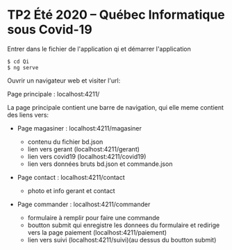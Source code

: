 # TP2 Été 2020 – Québec Informatique sous Covid-19

Entrer dans le fichier de l'application qi et démarrer l'application
```
$ cd Qi
$ ng serve
```
Ouvrir un navigateur web et visiter l'url:

Page principale : localhost:4211/

La page principale contient une barre de navigation, qui elle meme contient des liens vers: 

- Page magasiner : localhost:4211/magasiner

	- contenu du fichier bd.json
	- lien vers gerant (localhost:4211/gerant)
	- lien vers covid19 (localhost:4211/covid19)
	- lien vers données bruts bd.json et commande.json


- Page contact : localhost:4211/contact 
	
	- photo et info gerant et contact

- Page commander : localhost:4211/commander

	- formulaire  à remplir pour faire une commande
	- boutton submit qui enregistre les donnees du formulaire et redirige vers la page paiement (localhost:4211/paiement) 
	- lien vers suivi (localhost:4211/suivi)(au dessus du boutton submit)